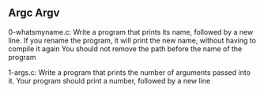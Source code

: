 ## Argc Argv

0-whatsmyname.c: Write a program that prints its name, followed by a new line.
If you rename the program, it will print the new name, without having to compile it again
You should not remove the path before the name of the program

1-args.c: Write a program that prints the number of arguments passed into it.
Your program should print a number, followed by a new line

